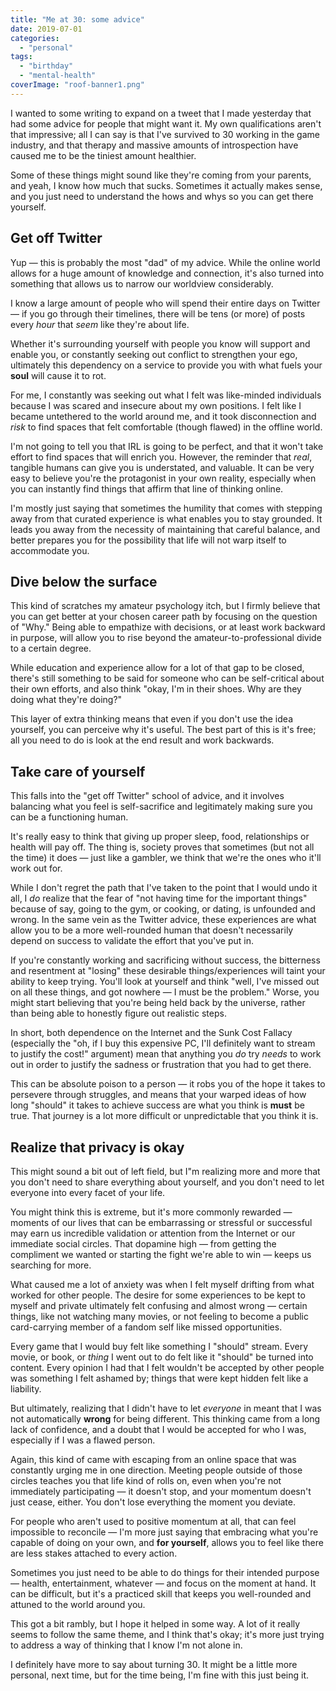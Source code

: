 ```yaml
---
title: "Me at 30: some advice"
date: 2019-07-01
categories: 
  - "personal"
tags: 
  - "birthday"
  - "mental-health"
coverImage: "roof-banner1.png"
---
```


I wanted to some writing to expand on a tweet that I made yesterday that had some advice for people that might want it. My own qualifications aren't that impressive; all I can say is that I've survived to 30 working in the game industry, and that therapy and massive amounts of introspection have caused me to be the tiniest amount healthier.

Some of these things might sound like they're coming from your parents, and yeah, I know how much that sucks. Sometimes it actually makes sense, and you just need to understand the hows and whys so you can get there yourself.

## Get off Twitter

Yup — this is probably the most "dad" of my advice. While the online world allows for a huge amount of knowledge and connection, it's also turned into something that allows us to narrow our worldview considerably.

I know a large amount of people who will spend their entire days on Twitter — if you go through their timelines, there will be tens (or more) of posts every _hour_ that _seem_ like they're about life.

Whether it's surrounding yourself with people you know will support and enable you, or constantly seeking out conflict to strengthen your ego, ultimately this dependency on a service to provide you with what fuels your **soul** will cause it to rot.

For me, I constantly was seeking out what I felt was like-minded individuals because I was scared and insecure about my own positions. I felt like I became untethered to the world around me, and it took disconnection and _risk_ to find spaces that felt comfortable (though flawed) in the offline world.

I'm not going to tell you that IRL is going to be perfect, and that it won't take effort to find spaces that will enrich you. However, the reminder that _real_, tangible humans can give you is understated, and valuable. It can be very easy to believe you're the protagonist in your own reality, especially when you can instantly find things that affirm that line of thinking online.

I'm mostly just saying that sometimes the humility that comes with stepping away from that curated experience is what enables you to stay grounded. It leads you away from the necessity of maintaining that careful balance, and better prepares you for the possibility that life will not warp itself to accommodate you.

## Dive below the surface

This kind of scratches my amateur psychology itch, but I firmly believe that you can get better at your chosen career path by focusing on the question of "Why." Being able to empathize with decisions, or at least work backward in purpose, will allow you to rise beyond the amateur-to-professional divide to a certain degree.

While education and experience allow for a lot of that gap to be closed, there's still something to be said for someone who can be self-critical about their own efforts, and also think "okay, I'm in their shoes. Why are they doing what they're doing?"

This layer of extra thinking means that even if you don't use the idea yourself, you can perceive why it's useful. The best part of this is it's free; all you need to do is look at the end result and work backwards.

## Take care of yourself

This falls into the "get off Twitter" school of advice, and it involves balancing what you feel is self-sacrifice and legitimately making sure you can be a functioning human.

It's really easy to think that giving up proper sleep, food, relationships or health will pay off. The thing is, society proves that sometimes (but not all the time) it does — just like a gambler, we think that we're the ones who it'll work out for.

While I don't regret the path that I've taken to the point that I would undo it all, I _do_ realize that the fear of "not having time for the important things" because of say, going to the gym, or cooking, or dating, is unfounded and wrong. In the same vein as the Twitter advice, these experiences are what allow you to be a more well-rounded human that doesn't necessarily depend on success to validate the effort that you've put in.

If you're constantly working and sacrificing without success, the bitterness and resentment at "losing" these desirable things/experiences will taint your ability to keep trying. You'll look at yourself and think "well, I've missed out on all these things, and got nowhere — I must be the problem." Worse, you might start believing that you're being held back by the universe, rather than being able to honestly figure out realistic steps.

In short, both dependence on the Internet and the Sunk Cost Fallacy (especially the "oh, if I buy this expensive PC, I'll definitely want to stream to justify the cost!" argument) mean that anything you _do_ try _needs_ to work out in order to justify the sadness or frustration that you had to get there.

This can be absolute poison to a person — it robs you of the hope it takes to persevere through struggles, and means that your warped ideas of how long "should" it takes to achieve success are what you think is **must** be true. That journey is a lot more difficult or unpredictable that you think it is.

## Realize that privacy is okay

This might sound a bit out of left field, but I"m realizing more and more that you don't need to share everything about yourself, and you don't need to let everyone into every facet of your life.

You might think this is extreme, but it's more commonly rewarded — moments of our lives that can be embarrassing or stressful or successful may earn us incredible validation or attention from the Internet or our immediate social circles. That dopamine high — from getting the compliment we wanted or starting the fight we're able to win — keeps us searching for more.

What caused me a lot of anxiety was when I felt myself drifting from what worked for other people. The desire for some experiences to be kept to myself and private ultimately felt confusing and almost wrong — certain things, like not watching many movies, or not feeling to become a public card-carrying member of a fandom self like missed opportunities.

Every game that I would buy felt like something I "should" stream. Every movie, or book, or _thing_ I went out to do felt like it "should" be turned into content. Every opinion I had that I felt wouldn't be accepted by other people was something I felt ashamed by; things that were kept hidden felt like a liability.

But ultimately, realizing that I didn't have to let _everyone_ in meant that I was not automatically **wrong** for being different. This thinking came from a long lack of confidence, and a doubt that I would be accepted for who I was, especially if I was a flawed person.

Again, this kind of came with escaping from an online space that was constantly urging me in one direction. Meeting people outside of those circles teaches you that life kind of rolls on, even when you're not immediately participating — it doesn't stop, and your momentum doesn't just cease, either. You don't lose everything the moment you deviate.

For people who aren't used to positive momentum at all, that can feel impossible to reconcile — I'm more just saying that embracing what you're capable of doing on your own, and **for yourself**, allows you to feel like there are less stakes attached to every action.

Sometimes you just need to be able to do things for their intended purpose — health, entertainment, whatever — and focus on the moment at hand. It can be difficult, but it's a practiced skill that keeps you well-rounded and attuned to the world around you.

This got a bit rambly, but I hope it helped in some way. A lot of it really seems to follow the same theme, and I think that's okay; it's more just trying to address a way of thinking that I know I'm not alone in.

I definitely have more to say about turning 30. It might be a little more personal, next time, but for the time being, I'm fine with this just being it.
